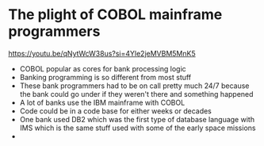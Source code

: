 # The plight of COBOL mainframe programmers

https://youtu.be/qNytWcW38us?si=4Yle2jeMVBM5MnK5

- COBOL popular as cores for bank processing logic
- Banking programming is so different from most stuff
- These bank programmers had to be on call pretty much 24/7 because the bank could go under if they weren't there and something happened
- A lot of banks use the IBM mainframe with COBOL
- Code could be in a code base for either weeks or decades
- One bank used DB2 which was the first type of database language with IMS which is the same stuff used with some of the early space missions
-